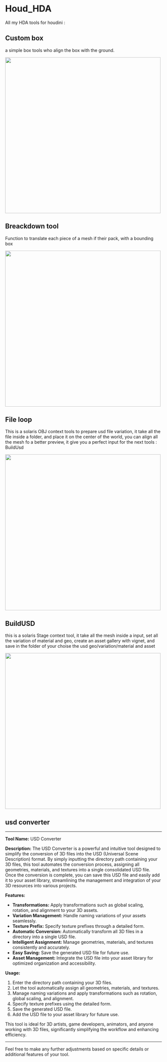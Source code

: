 # Houd_HDA
All my HDA tools for houdini : 


## Custom box

a simple box tools who align the box with the ground.

<image src="WIkiHoudini/customBox.jpg" width= 500>
  
  ## Breackdown tool
  
  Function to translate each piece of a mesh if their pack, with a bounding box 
  
  <image src="WIkiHoudini/breackDown.jpg" width= 500>
  
  ## File loop 
  
  This is a solaris OBJ context tools to prepare usd file variation,  it take all the file inside a folder, and place it on the center of the world, you can align all the mesh fo a better preview, it give you a perfect input for the next tools : BuildUsd
  
  <image src="WIkiHoudini/fileLoop.jpg" width= 500>
  
  ## BuildUSD
  
  this is a solaris Stage context tool, it take all the mesh inside a input, set all the variation of material and geo, create an asset gallery with vignet, and save in the folder of your choise the usd geo/variation/material and asset
  
   <image src="WIkiHoudini/buildUsd.jpg" width= 500>

     
## usd converter
---

**Tool Name:** USD Converter

**Description:**
The USD Converter is a powerful and intuitive tool designed to simplify the conversion of 3D files into the USD (Universal Scene Description) format. By simply inputting the directory path containing your 3D files, this tool automates the conversion process, assigning all geometries, materials, and textures into a single consolidated USD file. Once the conversion is complete, you can save this USD file and easily add it to your asset library, streamlining the management and integration of your 3D resources into various projects.

**Features:**
- **Transformations:** Apply transformations such as global scaling, rotation, and alignment to your 3D assets.
- **Variation Management:** Handle naming variations of your assets seamlessly.
- **Texture Prefix:** Specify texture prefixes through a detailed form.
- **Automatic Conversion:** Automatically transform all 3D files in a directory into a single USD file.
- **Intelligent Assignment:** Manage geometries, materials, and textures consistently and accurately.
- **Easy Saving:** Save the generated USD file for future use.
- **Asset Management:** Integrate the USD file into your asset library for optimized organization and accessibility.

**Usage:**
1. Enter the directory path containing your 3D files.
2. Let the tool automatically assign all geometries, materials, and textures.
3. Manage naming variations and apply transformations such as rotation, global scaling, and alignment.
4. Specify texture prefixes using the detailed form.
5. Save the generated USD file.
6. Add the USD file to your asset library for future use.

This tool is ideal for 3D artists, game developers, animators, and anyone working with 3D files, significantly simplifying the workflow and enhancing efficiency.

---

Feel free to make any further adjustments based on specific details or additional features of your tool.
